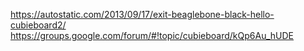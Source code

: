 https://autostatic.com/2013/09/17/exit-beaglebone-black-hello-cubieboard2/
https://groups.google.com/forum/#!topic/cubieboard/kQp6Au_hUDE
